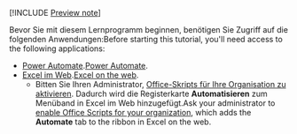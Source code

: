 [!INCLUDE [Preview note](../includes/preview-note.md)]

<span data-ttu-id="3657f-101">Bevor Sie mit diesem Lernprogramm beginnen, benötigen Sie Zugriff auf die folgenden Anwendungen:</span><span class="sxs-lookup"><span data-stu-id="3657f-101">Before starting this tutorial, you'll need access to the following applications:</span></span>

- <span data-ttu-id="3657f-102">[Power Automate](/power-automate/organization-q-and-a).</span><span class="sxs-lookup"><span data-stu-id="3657f-102">[Power Automate](/power-automate/organization-q-and-a).</span></span>
- <span data-ttu-id="3657f-103">[Excel im Web](https://www.office.com/launch/excel).</span><span class="sxs-lookup"><span data-stu-id="3657f-103">[Excel on the web](https://www.office.com/launch/excel).</span></span>
  - <span data-ttu-id="3657f-104">Bitten Sie Ihren Administrator, [Office-Skripts für Ihre Organisation zu aktivieren](https://support.office.com/article/office-scripts-settings-in-m365-19d3c51a-6ca2-40ab-978d-60fa49554dcf). Dadurch wird die Registerkarte **Automatisieren** zum Menüband in Excel im Web hinzugefügt.</span><span class="sxs-lookup"><span data-stu-id="3657f-104">Ask your administrator to [enable Office Scripts for your organization](https://support.office.com/article/office-scripts-settings-in-m365-19d3c51a-6ca2-40ab-978d-60fa49554dcf), which adds the **Automate** tab to the ribbon in Excel on the web.</span></span>
